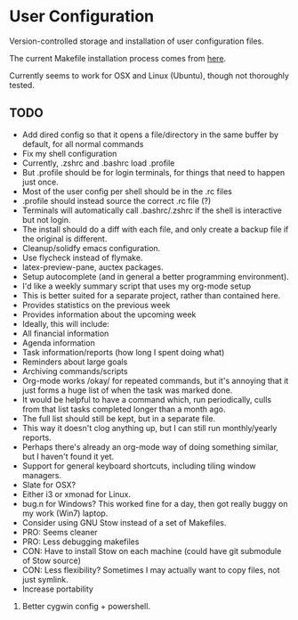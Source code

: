 # User Configuration #

Version-controlled storage and installation of user configuration
files.

The current Makefile installation process comes from
[here](http://ostanin.org/blog/2012/01/25/managing-config-files-with-git/).

Currently seems to work for OSX and Linux (Ubuntu), though not
thoroughly tested.

## TODO ##
* Add dired config so that it opens a file/directory in the same buffer by default, for all normal commands
* Fix my shell configuration
 * Currently, .zshrc and .bashrc load .profile
 * But .profile should be for login terminals, for things that need to happen just once.
 * Most of the user config per shell should be in the .rc files
 * .profile should instead source the correct .rc file (?)
 * Terminals will automatically call .bashrc/.zshrc if the shell is interactive but not login.
* The install should do a diff with each file, and only create a backup file if the original is different.
* Cleanup/solidfy emacs configuration.
 * Use flycheck instead of flymake.
 * latex-preview-pane, auctex packages.
 * Setup autocomplete (and in general a better programming environment).
* I'd like a weekly summary script that uses my org-mode setup
 * This is better suited for a separate project, rather than contained here.
 * Provides statistics on the previous week
 * Provides information about the upcoming week
 * Ideally, this will include:
  * All financial information
  * Agenda information
  * Task information/reports (how long I spent doing what)
  * Reminders about large goals
* Archiving commands/scripts
 * Org-mode works /okay/ for repeated commands, but it's annoying that
   it just forms a huge list of when the task was marked done.
 * It would be helpful to have a command which, run periodically,
   culls from that list tasks completed longer than a month ago.
 * The full list should still be kept, but in a separate file.
 * This way it doesn't clog anything up, but I can still run
   monthly/yearly reports.
 * Perhaps there's already an org-mode way of doing something similar,
   but I haven't found it yet.
* Support for general keyboard shortcuts, including tiling window
  managers.
 * Slate for OSX?
 * Either i3 or xmonad for Linux.
 * bug.n for Windows? This worked fine for a day, then got really buggy on my work (Win7) laptop.
* Consider using GNU Stow instead of a set of Makefiles.
 * PRO: Seems cleaner
 * PRO: Less debugging makefiles
 * CON: Have to install Stow on each machine (could have git submodule
   of Stow source)
 * CON: Less flexibility? Sometimes I may actually want to copy files,
   not just symlink.
* Increase portability
 1. Better cygwin config + powershell.
